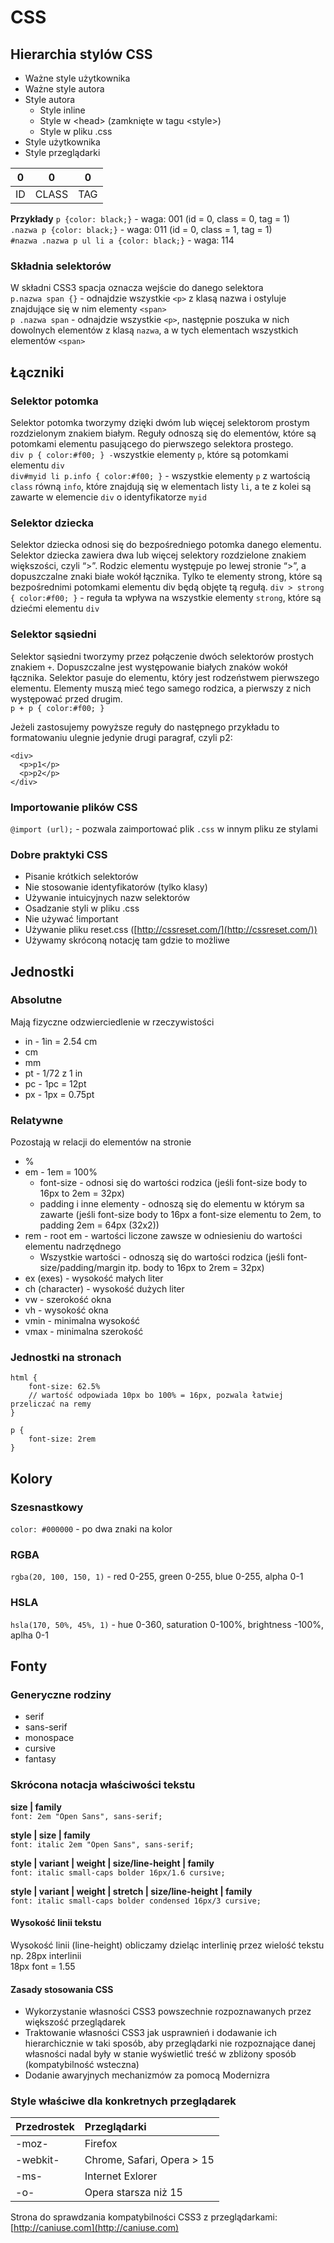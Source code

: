# CSS

## Hierarchia stylów CSS

* Ważne style użytkownika
* Ważne style autora
* Style autora
    * Style inline
    * Style w \<head> (zamknięte w tagu \<style>)
    * Style w pliku .css
* Style użytkownika
* Style przeglądarki

| 0 | 0 | 0 |
| :---: | :---: | :---: |
| ID | CLASS | TAG |

**Przykłady**
`p {color: black;}` \- waga: 001 \(id = 0\, class = 0\, tag = 1\)\
`.nazwa p {color: black;}` \- waga: 011 \(id = 0\, class = 1\, tag = 1\)\
`#nazwa .nazwa p ul li a {color: black;}` \- waga: 114

### Składnia selektorów

W składni CSS3 spacja oznacza wejście do danego selektora\
`p.nazwa span {}` \- odnajdzie wszystkie `<p>` z klasą nazwa i ostyluje znajdujące się w nim elementy `<span>`\
`p .nazwa span` \- odnajdzie wszystkie `<p>`, następnie poszuka w nich dowolnych elementów z klasą `nazwa`, a w tych elementach wszystkich elementów `<span>`

## Łączniki

### Selektor potomka

Selektor potomka tworzymy dzięki dwóm lub więcej selektorom prostym rozdzielonym znakiem białym. Reguły odnoszą się do elementów, które są potomkami elementu pasującego do pierwszego selektora prostego.\
`div p { color:#f00; } -`wszystkie elementy `p`, które są potomkami elementu `div`\
`div#myid li p.info { color:#f00; }` \- wszystkie elementy `p` z wartością `class` równą `info`, które znajdują się w elementach listy `li`, a te z kolei są zawarte w elemencie `div` o identyfikatorze `myid`

### Selektor dziecka

Selektor dziecka odnosi się do bezpośredniego potomka danego elementu. Selektor dziecka zawiera dwa lub więcej selektory rozdzielone znakiem większości, czyli “>”. Rodzic elementu występuje po lewej stronie “>”, a dopuszczalne znaki białe wokół łącznika. Tylko te elementy strong, które są bezpośrednimi potomkami elementu div będą objęte tą regułą.
`div > strong { color:#f00; }` \- reguła ta wpływa na wszystkie elementy `strong`, które są dziećmi elementu `div`

### Selektor sąsiedni

Selektor sąsiedni tworzymy przez połączenie dwóch selektorów prostych znakiem `+`. Dopuszczalne jest występowanie białych znaków wokół łącznika. Selektor pasuje do elementu, który jest rodzeństwem pierwszego elementu. Elementy muszą mieć tego samego rodzica, a pierwszy z nich występować przed drugim.\
`p + p { color:#f00; }`

Jeżeli zastosujemy powyższe reguły do następnego przykładu to formatowaniu ulegnie jedynie drugi paragraf, czyli p2:

```
<div>
  <p>p1</p>
  <p>p2</p>
</div>
```

### Importowanie plików CSS

`@import (url);` \- pozwala zaimportować plik `.css` w innym pliku ze stylami

### Dobre praktyki CSS

* Pisanie krótkich selektorów
* Nie stosowanie identyfikatorów (tylko klasy)
* Używanie intuicyjnych nazw selektorów
* Osadzanie styli w pliku .css
* Nie używać !important
* Używanie pliku reset.css ([http://cssreset.com/](http://cssreset.com/))
* Używamy skróconą notację tam gdzie to możliwe

## Jednostki
### Absolutne
Mają fizyczne odzwierciedlenie w rzeczywistości

* in - 1in = 2.54 cm
* cm
* mm
* pt - 1/72 z 1 in
* pc - 1pc = 12pt
* px - 1px = 0.75pt

### Relatywne
Pozostają w relacji do elementów na stronie

* %
* em - 1em = 100%
    * font-size - odnosi się do wartości rodzica (jeśli font-size body to 16px to 2em = 32px)
    * padding i inne elementy - odnoszą się do elementu w którym sa zawarte (jeśli font-size body to 16px a font-size elementu to 2em, to padding 2em = 64px (32x2))
* rem - root em - wartości liczone zawsze w odniesieniu do wartości elementu nadrzędnego
    * Wszystkie wartości - odnoszą się do wartości rodzica (jeśli font-size/padding/margin itp. body to 16px to 2rem = 32px)
* ex (exes) - wysokość małych liter
* ch (character) - wysokość dużych liter
* vw - szerokość okna
* vh - wysokość okna
* vmin - minimalna wysokość
* vmax - minimalna szerokość

### Jednostki na stronach
```
html {
    font-size: 62.5%
    // wartość odpowiada 10px bo 100% = 16px, pozwala łatwiej przeliczać na remy
}

p {
	font-size: 2rem
}
```
## Kolory
### Szesnastkowy
`color: #000000` - po dwa znaki na kolor
### RGBA
`rgba(20, 100, 150, 1)` - red 0-255, green 0-255, blue 0-255, alpha 0-1
### HSLA
`hsla(170, 50%, 45%, 1)` - hue 0-360, saturation 0-100%, brightness -100%, aplha 0-1
## Fonty
### Generyczne rodziny
* serif
* sans-serif
* monospace
* cursive
* fantasy

### Skrócona notacja właściwości tekstu
**size | family**\
`font: 2em "Open Sans", sans-serif;`

**style | size | family**\
`font: italic 2em "Open Sans", sans-serif;`

**style | variant | weight | size/line-height | family**\
`font: italic small-caps bolder 16px/1.6 cursive;`

**style | variant | weight | stretch | size/line-height | family**\
`font: italic small-caps bolder condensed 16px/3 cursive;`
#### Wysokość linii tekstu
Wysokość linii (line-height) obliczamy dzieląc interlinię przez wielość tekstu np. 28px interlinii\
18px font = 1.55
#### Zasady stosowania CSS
* Wykorzystanie własności CSS3 powszechnie rozpoznawanych przez większość przeglądarek
* Traktowanie własności CSS3 jak usprawnień i dodawanie ich hierarchicznie w taki sposób, aby przeglądarki nie rozpoznające danej własności nadal były w stanie wyświetlić treść w zbliżony sposób (kompatybilność wsteczna)
* Dodanie awaryjnych mechanizmów za pomocą Modernizra
### Style właściwe dla konkretnych przeglądarek
| Przedrostek | Przeglądarki |
| :--------- | :--------- |
| -moz- | Firefox |
| -webkit- | Chrome, Safari, Opera > 15 |
| -ms- | Internet Exlorer |
| -o- | Opera starsza niż 15 |

Strona do sprawdzania kompatybilności CSS3 z przeglądarkami: [http://caniuse.com](http://caniuse.com)